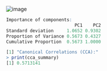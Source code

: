 ![image](https://github.com/user-attachments/assets/1c99bdba-c339-4154-86dd-1179b1d09e66)

```r
Importance of components:
                          PC1    PC2
Standard deviation     1.0652 0.9302
Proportion of Variance 0.5673 0.4327
Cumulative Proportion  0.5673 1.0000
```

```r
[1] "Canonical Correlations (CCA):"
> print(cca_summary)
[1] 0.5713141
```
